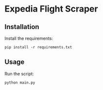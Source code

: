 # Expedia Flight Scraper

## Installation

Install the requirements:

```
pip install -r requirements.txt
```

## Usage

Run the script:

```
python main.py
```
